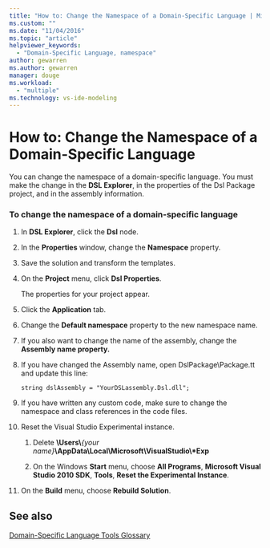 ```yaml
---
title: "How to: Change the Namespace of a Domain-Specific Language | Microsoft Docs"
ms.custom: ""
ms.date: "11/04/2016"
ms.topic: "article"
helpviewer_keywords: 
  - "Domain-Specific Language, namespace"
author: gewarren
ms.author: gewarren
manager: douge
ms.workload: 
  - "multiple"
ms.technology: vs-ide-modeling
---
```

# How to: Change the Namespace of a Domain-Specific Language
You can change the namespace of a domain-specific language. You must make the change in the **DSL Explorer**, in the properties of the Dsl Package project, and in the assembly information.  
  
### To change the namespace of a domain-specific language  
  
1.  In **DSL Explorer**, click the **Dsl** node.  
  
2.  In the **Properties** window, change the **Namespace** property.  
  
3.  Save the solution and transform the templates.  
  
4.  On the **Project** menu, click **Dsl Properties**.  
  
     The properties for your project appear.  
  
5.  Click the **Application** tab.  
  
6.  Change the **Default namespace** property to the new namespace name.  
  
7.  If you also want to change the name of the assembly, change the **Assembly name property.**  
  
8.  If you have changed the Assembly name, open DslPackage\Package.tt and update this line:  
  
     `string dslAssembly = "YourDSLassembly.Dsl.dll";`  
  
9. If you have written any custom code, make sure to change the namespace and class references in the code files.  
  
10. Reset the Visual Studio Experimental instance.  
  
    1.  Delete **\Users\\***{your name}***\AppData\Local\Microsoft\VisualStudio\\\*Exp**  
  
    2.  On the Windows **Start** menu, choose **All Programs**, **Microsoft Visual Studio 2010 SDK**, **Tools**, **Reset the Experimental Instance**.  
  
11. On the **Build** menu, choose **Rebuild Solution**.  
  
## See also

[Domain-Specific Language Tools Glossary](http://msdn.microsoft.com/ca5e84cb-a315-465c-be24-76aa3df276aa)